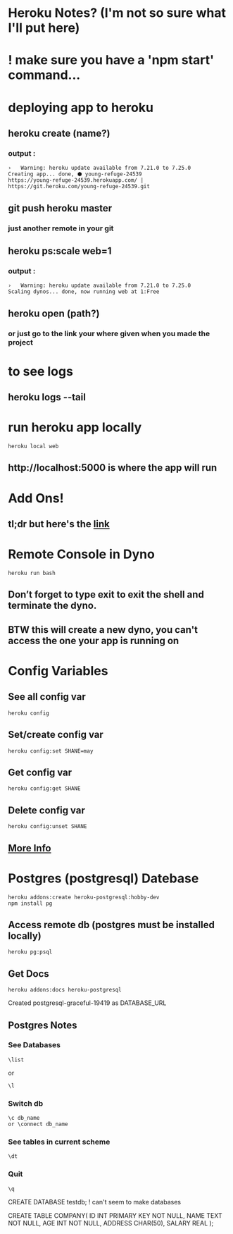 # Heroku Notes? (I'm not so sure what I'll put here)

# ! make sure you have a 'npm start' command...

# deploying app to heroku

## heroku create (name?)
### output : 
``` 
›   Warning: heroku update available from 7.21.0 to 7.25.0
Creating app... done, ⬢ young-refuge-24539
https://young-refuge-24539.herokuapp.com/ | https://git.heroku.com/young-refuge-24539.git
```

## git push heroku master
### just another remote in your git

## heroku ps:scale web=1
### output :
```
›   Warning: heroku update available from 7.21.0 to 7.25.0
Scaling dynos... done, now running web at 1:Free
```

## heroku open (path?)
### or just go to the link your where given when you made the project



# to see logs
## heroku logs --tail

# run heroku app locally
```
heroku local web
```
## http://localhost:5000 is where the app will run

# Add Ons!
## tl;dr but here's the [link](https://devcenter.heroku.com/articles/getting-started-with-nodejs#provision-add-ons)

# Remote Console in Dyno
```
heroku run bash
```
## Don’t forget to type exit to exit the shell and terminate the dyno.
## BTW this will create a new dyno, you can't access the one your app is running on

# Config Variables
## See all config var
```
heroku config
```
## Set/create config var
```
heroku config:set SHANE=may
```
## Get config var
```
heroku config:get SHANE
```
## Delete config var
```
heroku config:unset SHANE
```
## [More Info](https://devcenter.heroku.com/articles/config-vars)

# Postgres (postgresql) Datebase
```
heroku addons:create heroku-postgresql:hobby-dev
npm install pg
```
## Access remote db (postgres must be installed locally)
```
heroku pg:psql
```
## Get Docs
```
heroku addons:docs heroku-postgresql
```
Created postgresql-graceful-19419 as DATABASE_URL

## Postgres Notes
### See Databases
```
\list
```
or 
```
\l
```
### Switch db
```
\c db_name
or \connect db_name
```
### See tables in current scheme
```
\dt
```
### Quit
```
\q
```

CREATE DATABASE testdb;
! can't seem to make databases

CREATE TABLE COMPANY(
   ID INT PRIMARY KEY     NOT NULL,
   NAME           TEXT    NOT NULL,
   AGE            INT     NOT NULL,
   ADDRESS        CHAR(50),
   SALARY         REAL
);
